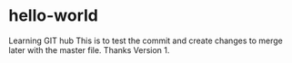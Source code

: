 # hello-world
Learning GIT hub
This is to test the commit and create changes to merge later with the master file.
Thanks Version 1.

